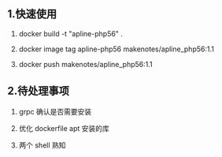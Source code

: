 ## 1.快速使用

1. docker build -t "apline-php56" .

2. docker image tag apline-php56 makenotes/apline_php56:1.1

3. docker push makenotes/apline_php56:1.1


## 2.待处理事项

1. grpc  确认是否需要安装

2. 优化 dockerfile  apt 安装的库

3. 两个 shell 熟知